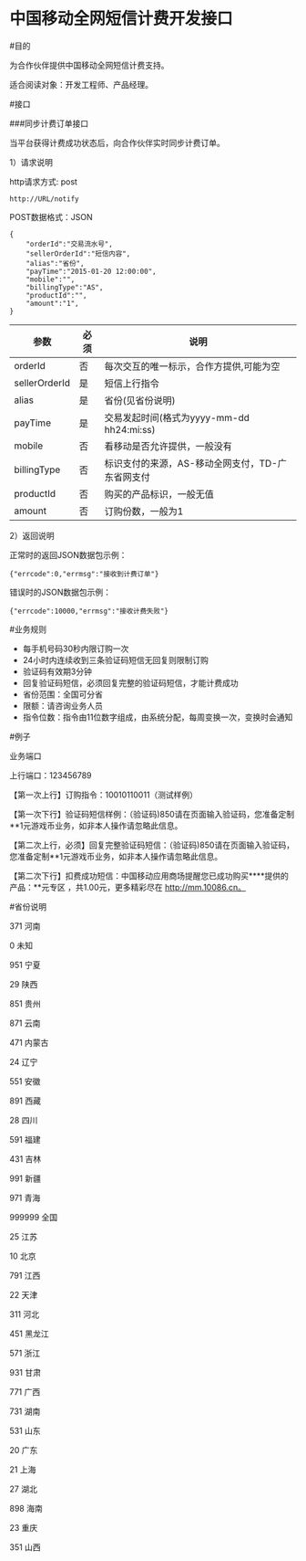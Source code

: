 中国移动全网短信计费开发接口
========

#目的

为合作伙伴提供中国移动全网短信计费支持。

适合阅读对象：开发工程师、产品经理。

#接口

###同步计费订单接口

当平台获得计费成功状态后，向合作伙伴实时同步计费订单。

1）请求说明

http请求方式: post

    http://URL/notify



POST数据格式：JSON

    {
        "orderId":"交易流水号", 
        "sellerOrderId":"短信内容", 
        "alias":"省份",
        "payTime":"2015-01-20 12:00:00", 
        "mobile":"",
        "billingType":"AS",
        "productId":"",
        "amount":"1",
    }  
    

参数|必须|说明
-------|------|-------
orderId|否|每次交互的唯一标示，合作方提供,可能为空
sellerOrderId|是|短信上行指令
alias|是|省份(见省份说明)
payTime|是|交易发起时间(格式为yyyy-mm-dd hh24:mi:ss)
mobile|否|看移动是否允许提供，一般没有
billingType|否|标识支付的来源，AS-移动全网支付，TD-广东省网支付
productId|否|购买的产品标识，一般无值
amount|否|订购份数，一般为1


2）返回说明

正常时的返回JSON数据包示例：

    {"errcode":0,"errmsg":"接收到计费订单"}

错误时的JSON数据包示例：

    {"errcode":10000,"errmsg":"接收计费失败"}


#业务规则

- 每手机号码30秒内限订购一次
- 24小时内连续收到三条验证码短信无回复则限制订购
- 验证码有效期3分钟
- 回复验证码短信，必须回复完整的验证码短信，才能计费成功
- 省份范围：全国可分省
- 限额：请咨询业务人员
- 指令位数：指令由11位数字组成，由系统分配，每周变换一次，变换时会通知


#例子

业务端口

上行端口：123456789

【第一次上行】订购指令：10010110011（测试样例）

【第一次下行】验证码短信样例：（验证码)850请在页面输入验证码，您准备定制**1元游戏币业务，如非本人操作请忽略此信息。

【第二次上行，必须】回复完整验证码短信：（验证码)850请在页面输入验证码，您准备定制**1元游戏币业务，如非本人操作请忽略此信息。

【第二次下行】扣费成功短信：中国移动应用商场提醒您已成功购买****提供的产品：**元专区 ，共1.00元，更多精彩尽在 http://mm.10086.cn。 

#省份说明

371	河南

0	未知

951	宁夏

29	陕西

851	贵州

871	云南

471	内蒙古

24	辽宁

551	安徽

891	西藏

28	四川

591	福建

431	吉林

991	新疆

971	青海

999999	全国

25	江苏

10	北京

791	江西

22	天津

311	河北

451	黑龙江

571	浙江

931	甘肃

771	广西

731	湖南

531	山东

20	广东

21	上海

27	湖北

898	海南

23	重庆

351	山西

